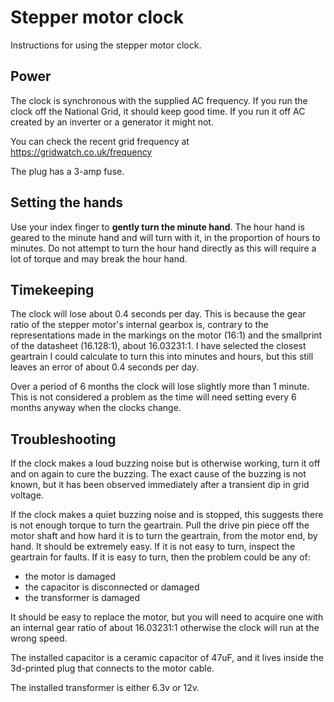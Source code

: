 # Stepper motor clock

Instructions for using the stepper motor clock.

## Power

The clock is synchronous with the supplied AC frequency. If you run the clock off the National Grid, it should keep
good time. If you run it off AC created by an inverter or a generator it might not.

You can check the recent grid frequency at https://gridwatch.co.uk/frequency

The plug has a 3-amp fuse.

## Setting the hands

Use your index finger to **gently turn the minute hand**. The hour hand is geared to the minute hand and will turn
with it, in the proportion of hours to minutes.
Do not attempt to turn the hour hand directly as this will require a lot of torque and may break the hour hand.

## Timekeeping

The clock will lose about 0.4 seconds per day. This is because the gear ratio of the stepper motor's internal
gearbox is, contrary to the representations made in the markings on the motor (16:1) and the smallprint of the datasheet (16.128:1),
about 16.03231:1. I have selected the closest geartrain I could calculate to turn this into minutes and hours, but
this still leaves an error of about 0.4 seconds per day.

Over a period of 6 months the clock will lose slightly more than 1 minute.
This is not considered a problem as the time will need setting every 6 months anyway when the clocks change.

## Troubleshooting

If the clock makes a loud buzzing noise but is otherwise working, turn it off and on again to cure the buzzing.
The exact cause of the buzzing is not known, but it has been observed immediately after a transient dip in grid voltage.

If the clock makes a quiet buzzing noise and is stopped, this suggests there is not enough torque to turn the geartrain.
Pull the drive pin piece off the motor shaft and how hard it is to turn the geartrain, from the motor end, by hand. It
should be extremely easy. If it is not easy to turn, inspect the geartrain for faults. If it is easy to turn, then the
problem could be any of:

 * the motor is damaged
 * the capacitor is disconnected or damaged
 * the transformer is damaged

It should be easy to replace the motor, but you will need to acquire one with an internal gear ratio of about 16.03231:1
otherwise the clock will run at the wrong speed.

The installed capacitor is a ceramic capacitor of 47uF, and it lives inside the 3d-printed plug that connects to the motor cable.

The installed transformer is either 6.3v or 12v.
